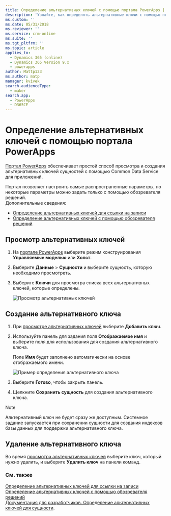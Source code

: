 ```yaml
---
title: Определение альтернативных ключей с помощью портала PowerApps | MicrosoftDocs
description: 'Узнайте, как определять альтернативные ключи с помощью портала PowerApps'
ms.custom: ''
ms.date: 05/31/2018
ms.reviewer: ''
ms.service: crm-online
ms.suite: ''
ms.tgt_pltfrm: ''
ms.topic: article
applies_to:
  - Dynamics 365 (online)
  - Dynamics 365 Version 9.x
  - powerapps
author: Mattp123
ms.author: matp
manager: kvivek
search.audienceType:
  - maker
search.app:
  - PowerApps
  - D365CE
---
```

# <a name="define-alternate-keys-using-powerapps-portal"></a>Определение альтернативных ключей с помощью портала PowerApps

[Портал PowerApps](https://web.powerapps.com/?utm_source=padocs&utm_medium=linkinadoc&utm_campaign=referralsfromdoc) обеспечивает простой способ просмотра и создания альтернативных ключей сущностей с помощью Common Data Service для приложений.

Портал позволяет настроить самые распространенные параметры, но некоторые параметры можно задать только с помощью обозревателя решений. <br />Дополнительные сведения: 
- [Определение альтернативных ключей для ссылки на записи](define-alternate-keys-reference-records.md)
- [Определение альтернативных ключей с помощью обозревателя решений](define-alternate-keys-solution-explorer.md)

## <a name="view-alternate-keys"></a>Просмотр альтернативных ключей

1. На [портале PowerApps](https://web.powerapps.com/?utm_source=padocs&utm_medium=linkinadoc&utm_campaign=referralsfromdoc) выберите режим конструирования **Управляемые моделью** или **Холст**.
2. Выберите **Данные** > **Сущности** и выберите сущность, которую необходимо просмотреть.
3. Выберите **Ключи** для просмотра списка всех альтернативных ключей, которые определены.

    ![Просмотр альтернативных ключей](media/view-alternate-keys-portal.png)

## <a name="create-an-alternate-key"></a>Создание альтернативного ключа

1. При [просмотре альтернативных ключей](#view-alternate-keys) выберите **Добавить ключ**.
2. Используйте панель для задания поля **Отображаемое имя** и выберите поля для использования для создания альтернативного ключа.

    Поле **Имя** будет заполнено автоматически на основе отображаемого имени.

    ![Пример определения альтернативного ключа](media/alternate-key-account-number-sic-code.png)

1. Выберите **Готово**, чтобы закрыть панель.
2. Щелкните **Сохранить сущность** для создания альтернативного ключа.

> [!NOTE]
> Альтернативный ключ не будет сразу же доступным. Системное задание запускается при сохранении сущности для создания индексов базы данных для поддержки альтернативного ключа.

## <a name="delete-an-alternate-key"></a>Удаление альтернативного ключа

Во время [просмотра альтернативных ключей](#view-alternate-keys) выберите ключ, который нужно удалить, и выберите **Удалить ключ** на панели команд.

### <a name="see-also"></a>См. также

[Определение альтернативных ключей для ссылки на записи](define-alternate-keys-reference-records.md)<br />
[Определение альтернативных ключей с помощью обозревателя решений](define-alternate-keys-solution-explorer.md)<br />
[Документация для разработчиков. Определение альтернативных ключей для сущности](/dynamics365/customer-engagement/developer/define-alternate-keys-entity).
